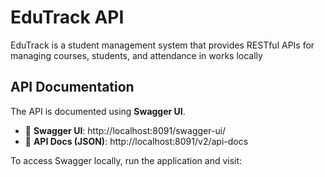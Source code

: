 # EduTrack API

EduTrack is a student management system that provides RESTful APIs for managing courses, students, and attendance in works locally

## API Documentation

The API is documented using **Swagger UI**.

- 📄 **Swagger UI**: http://localhost:8091/swagger-ui/
- 📄 **API Docs (JSON)**: http://localhost:8091/v2/api-docs

To access Swagger locally, run the application and visit:
